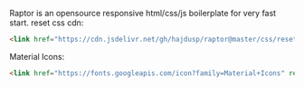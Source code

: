Raptor is an opensource responsive html/css/js boilerplate for very fast start.
reset css cdn:

```html
<link href="https://cdn.jsdelivr.net/gh/hajdusp/raptor@master/css/reset.min.css" rel="stylesheet">
```

Material Icons:
```html
<link href="https://fonts.googleapis.com/icon?family=Material+Icons" rel="stylesheet">
```

